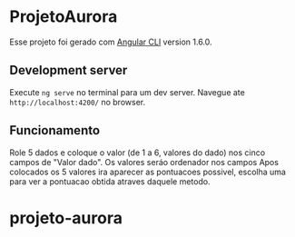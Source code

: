 # ProjetoAurora

Esse projeto foi gerado com [Angular CLI](https://github.com/angular/angular-cli) version 1.6.0.

## Development server

Execute `ng serve` no terminal para um dev server. Navegue ate `http://localhost:4200/` no browser. 

## Funcionamento

Role 5 dados e coloque o valor (de 1 a 6, valores do dado) nos cinco campos de "Valor dado". Os valores seráo ordenador nos campos
Apos colocados os 5 valores ira aparecer as pontuacoes possivel, escolha uma para ver a pontuacao obtida atraves daquele metodo.



# projeto-aurora
